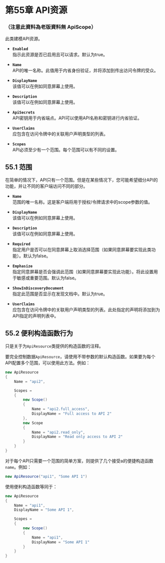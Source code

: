 # 第55章 API资源

### （注意此資料為老版資料無 ApiScope） 

此类建模API资源。   

* **`Enabled`**  
指示此资源是否已启用且可以请求。默认为true。

* **`Name`**  
API的唯一名称。此值用于内省身份验证，并将添加到传出访问令牌的受众。

* **`DisplayName`**  
该值可以在例如同意屏幕上使用。

* **`Description`**  
该值可以在例如同意屏幕上使用。

* **`ApiSecrets`**  
API密钥用于内省端点。API可以使用API​​名称和密钥进行内省验证。

* **`UserClaims`**  
应包含在访问令牌中的关联用户声明类型的列表。

* **`Scopes`**  
API必须至少有一个范围。每个范围可以有不同的设置。   

## 55.1 范围
在简单的情况下，API只有一个范围。但是在某些情况下，您可能希望细分API的功能，并让不同的客户端访问不同的部分。  

* **`Name`**  
范围的唯一名称。这是客户端将用于授权/令牌请求中的scope参数的值。

* **`DisplayName`**  
该值可以在例如同意屏幕上使用。

* **`Description`**  
该值可以在例如同意屏幕上使用。

* **`Required`**  
指定用户是否可以在同意屏幕上取消选择范围（如果同意屏幕要实现此类功能）。默认为false。

* **`Emphasize`**  
指定同意屏幕是否会强调此范围（如果同意屏幕要实现此功能）。将此设置用于敏感或重要范围。默认为false。

* **`ShowInDiscoveryDocument`**  
指定此范围是否显示在发现文档中。默认为true。

* **`UserClaims`**  
应包含在访问令牌中的关联用户声明类型的列表。此处指定的声明将添加到为API指定的声明列表中。

## 55.2 便利构造函数行为
只是关于为`ApiResource`类提供的构造函数的注释。  

要完全控制数据`ApiResource`，请使用不带参数的默认构造函数。如果要为每个API配置多个范围，可以使用此方法。例如：   

``` C#
new ApiResource
{
    Name = "api2",

    Scopes =
    {
        new Scope()
        {
            Name = "api2.full_access",
            DisplayName = "Full access to API 2"
        },
        new Scope
        {
            Name = "api2.read_only",
            DisplayName = "Read only access to API 2"
        }
    }
}
```   

对于每个API只需要一个范围的简单方案，则提供了几个接受a的便捷构造函数`name`。例如：

``` C#
new ApiResource("api1", "Some API 1")
```   

使用便利构造函数等同于：  

``` C#
new ApiResource
{
    Name = "api1",
    DisplayName = "Some API 1",

    Scopes =
    {
        new Scope()
        {
            Name = "api1",
            DisplayName = "Some API 1"
        }
    }
}
```
